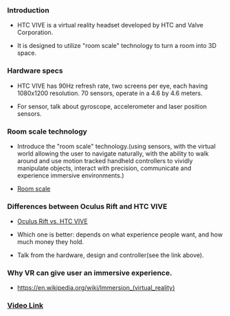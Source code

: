 ### Introduction
- HTC VIVE is a virtual reality headset developed by HTC and Valve Corporation.

- It is designed to utilize "room scale" technology to turn a room into 3D space.

### Hardware specs
- HTC VIVE has 90Hz refresh rate, two screens per eye, each having 1080x1200 resolution. 70 sensors, operate in a 4.6 by 4.6 meters.

- For sensor, talk about gyroscope, accelerometer and laser position sensors.

### Room scale technology
- Introduce the "room scale" technology.(using sensors, with the virtual world allowing the user to navigate naturally, with the ability to walk around and use motion tracked handheld controllers to vividly manipulate objects, interact with precision, communicate and experience immersive environments.)

- [Room scale](http://whatis.techtarget.com/definition/room-scale-VR-room-scale-virtual-reality)

### Differences between Oculus Rift and HTC VIVE

- [Oculus Rift vs. HTC VIVE](http://www.techradar.com/news/wearables/htc-vive-vs-oculus-rift-1301375)

- Which one is better: depends on what experience people want, and how much money they hold.

- Talk from the hardware, design and controller(see the link above).

### Why VR can give user an immersive experience.

- https://en.wikipedia.org/wiki/Immersion_(virtual_reality)


### [Video Link](https://www.youtube.com/watch?v=qYfNzhLXYGc)
